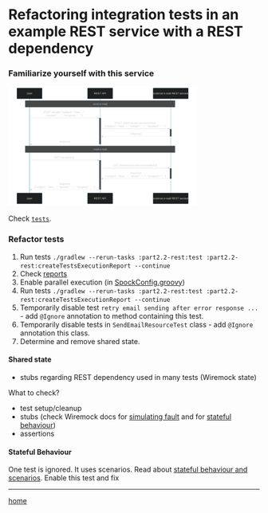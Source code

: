 # Refactoring integration tests in an example  REST service with a REST dependency

### Familiarize yourself with this service

<img alt="sequence diagram" src=".readme/sequence.svg" width="75%">

Check [`tests`](src/test/groovy).

### Refactor tests

1. Run tests `./gradlew --rerun-tasks :part2.2-rest:test :part2.2-rest:createTestsExecutionReport --continue`
2. Check [reports](build/reports/tests-execution/html/test.html)
3. Enable parallel execution (in [SpockConfig.groovy](src/test/resources/SpockConfig.groovy))
4. Run tests `./gradlew --rerun-tasks :part2.2-rest:test :part2.2-rest:createTestsExecutionReport --continue`
5. Temporarily disable test `retry email sending after error response ...` - add `@Ignore` annotation to method
   containing this test.
6. Temporarily disable tests in `SendEmailResourceTest` class - add `@Ignore` annotation this class.
7. Determine and remove shared state.

#### Shared state

- stubs regarding REST dependency used in many tests (Wiremock state)

What to check?

- test setup/cleanup
- stubs (check Wiremock docs for [simulating fault](https://wiremock.org/docs/simulating-faults/) and
  for [stateful behaviour](https://wiremock.org/docs/stateful-behaviour/))
- assertions

#### Stateful Behaviour

One test is ignored. It uses scenarios. Read
about [stateful behaviour and scenarios](https://wiremock.org/docs/stateful-behaviour/). Enable this test and fix

---
[home](../README.md)